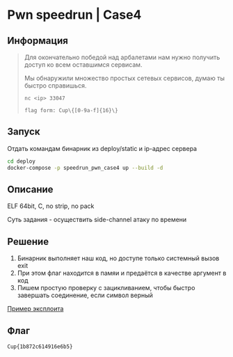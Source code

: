 # Pwn speedrun | Case4

## Информация

> Для окончательно победой над арбалетами нам нужно получить доступ ко всем оставшимся сервисам.
> 
> Мы обнаружили множество простых сетевых сервисов, думаю ты быстро справишься.
> 
> `nc <ip> 33047`
>
> `flag form: Cup\{[0-9a-f]{16}\}`
>
>

## Запуск

Отдать командам бинарник из deploy/static и ip-адрес сервера

```sh
cd deploy
docker-compose -p speedrun_pwn_case4 up --build -d 
```


## Описание

ELF 64bit, C, no strip, no pack

Суть задания - осуществить side-channel атаку по времени

## Решение

1. Бинарник выполняет наш код, но доступе только системный вызов exit
2. При этом флаг находится в памяи и предаётся в качестве аргумент в код
3. Пишем простую проверку с зацикливанием, чтобы быстро завершать соединение, если символ верный

[Пример эксплоита](solve/exploit.py)


## Флаг

`Cup{1b872c614916e6b5}`